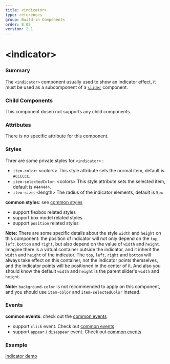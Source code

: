 ```yaml
---
title: <indicator>
type: references
group: Build-in Components
order: 8.05
version: 2.1
---
```


# &lt;indicator&gt;

### Summary

The `<indicator>` component usually used to show an indicator effect, it must be used as a subcomponent of a [`slider`](./slider.html) component.

### Child Components

This component dosen not supports any child components.

### Attributes

There is no specific attribute for this component.

### Styles

Threr are some private styles for `<indicator>` :
- `item-color`: &lt;colors&gt; This style attribute sets the normal item, default is `#CCCCCC`.
- `item-selectedColor`: &lt;colors&gt; This style attribute sets the selected item, default is `#444444`.
- `item-size`: &lt;length&gt; The radius of the indicator elements, default is `5px`

**common styles**: see [common styles](../common-style.html)

- support flexbox related styles
- support box model related styles
- support ``position`` related styles

**Note:** There are some specific details about the style `width` and `height` on this component: the position of indicator will not only depend on the `top`, `left`, `bottom` and `right`, but also depend on the value of `width` and `height`. Imagine there is a virtual container outside the indicator, and it inherit the `width` and `height` of the indicator. The `top`, `left`, `right` and `bottom` will always take effect on this container, not the indicator points themselves, and the indicator points will be positioned in the center of it. And also you should know the default `width` and `height` is the parent slider's `width` and `height`.

**Note:** `background-color` is not recommended to apply on this component, and you should use `item-color` and `item-selectedColor` instead.

### Events

**common events**: check out the [common events](../common-event.html)

- support `click` event. Check out [common events](../common-event.html)
- support `appear` / `disappear` event. Check out [common events](../common-event.html)

### Example

[indicator demo](http://dotwe.org/vue/e1b4fd8a37ed4cafd8f5e161698754aa)
